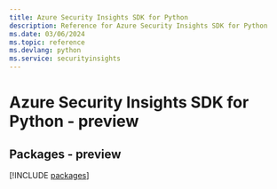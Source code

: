 ```yaml
---
title: Azure Security Insights SDK for Python
description: Reference for Azure Security Insights SDK for Python
ms.date: 03/06/2024
ms.topic: reference
ms.devlang: python
ms.service: securityinsights
---
```

# Azure Security Insights SDK for Python - preview
## Packages - preview
[!INCLUDE [packages](security-insights-index.md)]